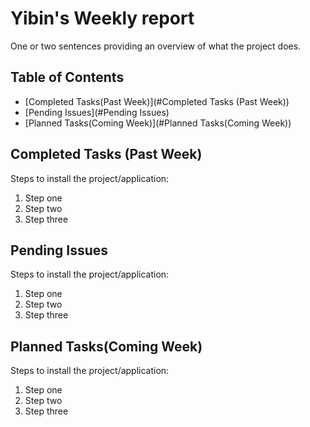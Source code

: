 # Yibin's Weekly report

One or two sentences providing an overview of what the project does.

## Table of Contents

- [Completed Tasks(Past Week)](#Completed Tasks (Past Week))
- [Pending Issues](#Pending Issues)
- [Planned Tasks(Coming Week)](#Planned Tasks(Coming Week))


## Completed Tasks (Past Week)

Steps to install the project/application:
1. Step one
2. Step two
3. Step three

## Pending Issues

Steps to install the project/application:
1. Step one
2. Step two
3. Step three

## Planned Tasks(Coming Week)

Steps to install the project/application:
1. Step one
2. Step two
3. Step three

